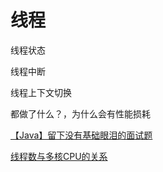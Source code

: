 # 线程

线程状态

线程中断



线程上下文切换

都做了什么？，为什么会有性能损耗









[【Java】留下没有基础眼泪的面试题](https://juejin.im/post/5b737671518825612a227e91?utm_source=gold_browser_extension)

[线程数与多核CPU的关系](https://juejin.im/entry/5b77c798f265da43296c3b96?utm_source=gold_browser_extension)